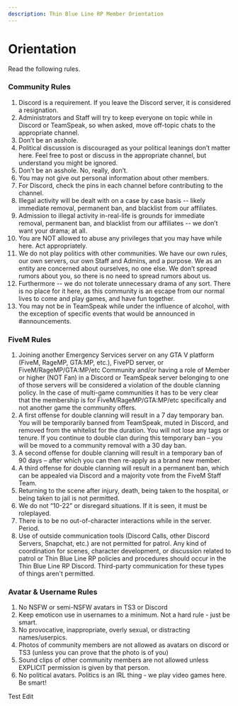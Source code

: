 ```yaml
---
description: Thin Blue Line RP Member Orientation
---
```


# Orientation



Read the following rules.

### **Community Rules**

1. Discord is a requirement. If you leave the Discord server, it is considered a resignation.
2. Administrators and Staff will try to keep everyone on topic while in Discord or TeamSpeak, so when asked, move off-topic chats to the appropriate channel.
3. Don’t be an asshole.
4. Political discussion is discouraged as your political leanings don’t matter here. Feel free to post or discuss in the appropriate channel, but understand you might be ignored.
5. Don’t be an asshole. No, really, don’t.
6. You may not give out personal information about other members.
7. For Discord, check the pins in each channel before contributing to the channel.
8. Illegal activity will be dealt with on a case by case basis -- likely immediate removal, permanent ban, and blacklist from our affiliates.
9. Admission to illegal activity in-real-life is grounds for immediate removal, permanent ban, and blacklist from our affiliates -- we don’t want your drama; at all.
10. You are NOT allowed to abuse any privileges that you may have while here. Act appropriately.
11. We do not play politics with other communities. We have our own rules, our own servers, our own Staff and Admins, and a purpose. We as an entity are concerned about ourselves, no one else. We don’t spread rumors about you, so there is no need to spread rumors about us.
12. Furthermore -- we do not tolerate unnecessary drama of any sort. There is no place for it here, as this community is an escape from our normal lives to come and play games, and have fun together.
13. You may not be in TeamSpeak while under the influence of alcohol, with the exception of specific events that would be announced in \#announcements.

### FiveM Rules

1. Joining another Emergency Services server on any GTA V platform \(FiveM, RageMP, GTA:MP, etc.\), FivePD server, or FiveM/RageMP/GTA:MP/etc Community and/or having a role of Member or higher \(NOT Fan\) in a Discord or TeamSpeak server belonging to one of those servers will be considered a violation of the double clanning policy. In the case of multi-game communities it has to be very clear that the membership is for FiveM/RageMP/GTA:MP/etc specifically and not another game the community offers.
2. A first offense for double clanning will result in a 7 day temporary ban. You will be temporarily banned from TeamSpeak, muted in Discord, and removed from the whitelist for the duration. You will not lose any tags or tenure. If you continue to double clan during this temporary ban – you will be moved to a community removal with a 30 day ban.
3. A second offense for double clanning will result in a temporary ban of 90 days – after which you can then re-apply as a brand new member.
4. A third offense for double clanning will result in a permanent ban, which can be appealed via Discord and a majority vote from the FiveM Staff Team.
5. Returning to the scene after injury, death, being taken to the hospital, or being taken to jail is not permitted.
6. We do not “10-22” or disregard situations. If it is seen, it must be roleplayed.
7. There is to be no out-of-character interactions while in the server. Period.
8. Use of outside communication tools \(Discord Calls, other Discord Servers, Snapchat, etc.\) are not permitted for patrol. Any kind of coordination for scenes, character development, or discussion related to patrol or Thin Blue Line RP policies and procedures should occur in the Thin Blue Line RP Discord. Third-party communication for these types of things aren't permitted.

### Avatar & Username Rules

1. No NSFW or semi-NSFW avatars in TS3 or Discord
2. Keep emoticon use in usernames to a minimum. Not a hard rule - just be smart.
3. No provocative, inappropriate, overly sexual, or distracting names/userpics.
4. Photos of community members are not allowed as avatars on discord or TS3 \(unless you can prove that the photo is of you\)
5. Sound clips of other community members are not allowed unless EXPLICIT permission is given by that person.
6. No political avatars. Politics is an IRL thing - we play video games here. Be smart!

Test Edit 
